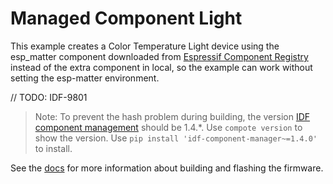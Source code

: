 # Managed Component Light

This example creates a Color Temperature Light device using the esp_matter component downloaded from [Espressif Component Registry](https://components.espressif.com/) instead of the extra component in local, so the example can work without setting the esp-matter environment.

// TODO: IDF-9801
> Note: To prevent the hash problem during building, the version [IDF component management](https://docs.espressif.com/projects/idf-component-manager/en/latest/) should be 1.4.*. Use `compote version` to show the version. Use `pip install 'idf-component-manager~=1.4.0'` to install.

See the [docs](https://docs.espressif.com/projects/esp-matter/en/latest/esp32/developing.html) for more information about building and flashing the firmware.
